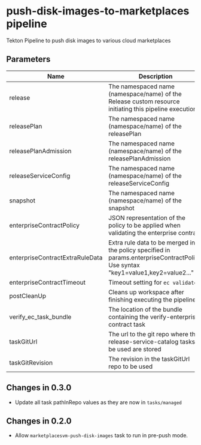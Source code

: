 # push-disk-images-to-marketplaces pipeline

Tekton Pipeline to push disk images to various cloud marketplaces

## Parameters

| Name                            | Description                                                                                            | Optional | Default value                                             |
|---------------------------------|--------------------------------------------------------------------------------------------------------|----------|-----------------------------------------------------------|
| release                         | The namespaced name (namespace/name) of the Release custom resource initiating this pipeline execution | No       | -                                                         |
| releasePlan                     | The namespaced name (namespace/name) of the releasePlan                                                | No       | -                                                         |
| releasePlanAdmission            | The namespaced name (namespace/name) of the releasePlanAdmission                                       | No       | -                                                         |
| releaseServiceConfig            | The namespaced name (namespace/name) of the releaseServiceConfig                                       | No       | -                                                         |
| snapshot                        | The namespaced name (namespace/name) of the snapshot                                                   | No       | -                                                         |
| enterpriseContractPolicy        | JSON representation of the policy to be applied when validating the enterprise contract                | No       | -                                                         |
| enterpriseContractExtraRuleData | Extra rule data to be merged into the policy specified in params.enterpriseContractPolicy. Use syntax "key1=value1,key2=value2..." | Yes      |pipeline_intention=release |
| enterpriseContractTimeout       | Timeout setting for `ec validate`                                                                      | Yes      | 10m0s                                                     |
| postCleanUp                     | Cleans up workspace after finishing executing the pipeline                                             | Yes      | true                                                      |
| verify_ec_task_bundle           | The location of the bundle containing the verify-enterprise-contract task                              | No       | -                                                         |
| taskGitUrl                      | The url to the git repo where the release-service-catalog tasks to be used are stored                  | Yes      | https://github.com/konflux-ci/release-service-catalog.git |
| taskGitRevision                 | The revision in the taskGitUrl repo to be used                                                         | No       | -                                                         |

## Changes in 0.3.0
* Update all task pathInRepo values as they are now in `tasks/managed`

## Changes in 0.2.0
* Allow `marketplacesvm-push-disk-images` task to run in pre-push mode.
